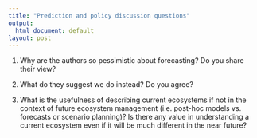 ```yaml
---
title: "Prediction and policy discussion questions"
output:
  html_document: default
layout: post
---
```


1. Why are the authors so pessimistic about forecasting? Do you share their view?

2. What do they suggest we do instead? Do you agree?

3. What is the usefulness of describing current ecosystems if not in the context of 
future ecosystem management (i.e. post-hoc models vs. forecasts or scenario planning)? 
Is there any value in understanding a current ecosystem even if it will be much different 
in the near future?
